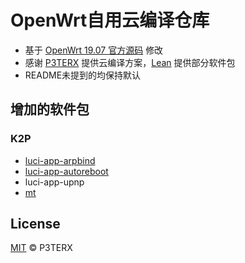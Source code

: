 # OpenWrt自用云编译仓库
- 基于 [OpenWrt 19.07 官方源码](https://github.com/openwrt/openwrt) 修改
- 感谢 [P3TERX](https://github.com/P3TERX/Actions-OpenWrt) 提供云编译方案，[Lean](https://github.com/coolsnowwolf/lede/tree/master/package/lean) 提供部分软件包
- README未提到的均保持默认

## 增加的软件包
### K2P
- [luci-app-arpbind](https://github.com/coolsnowwolf/lede/tree/master/package/lean/luci-app-arpbind)
- [luci-app-autoreboot](https://github.com/coolsnowwolf/lede/tree/master/package/lean/luci-app-autoreboot)
- luci-app-upnp
- [mt](https://github.com/coolsnowwolf/lede/tree/master/package/lean/mt)

## License
[MIT](https://github.com/P3TERX/Actions-OpenWrt/blob/master/LICENSE) © P3TERX